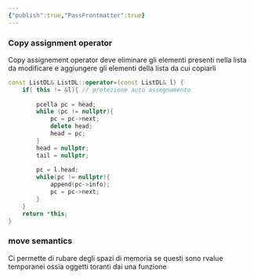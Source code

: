 ```yaml
---
{"publish":true,"PassFrontmatter":true}
---
```


### Copy assignment operator

Copy assignement operator deve eliminare gli elementi presenti nella lista da modificare e aggiungere gli elementi della lista da cui copiarli 

```c++
const ListDL& ListDL::operator=(const ListDL& l) {
    if( this != &l){ // protezione auto assegnamento
   
        pcella pc = head;
        while (pc != nullptr){
            pc = pc->next;
            delete head;
            head = pc;
        }
        head = nullptr;
        tail = nullptr;
        
        pc = l.head;
        while(pc != nullptr){
            append(pc->info);
            pc = pc->next;
        }
    }
    return *this;
}
```

### move semantics

Ci permette di rubare degli spazi di memoria se questi sono rvalue temporanei ossia oggetti toranti dai una funzione


